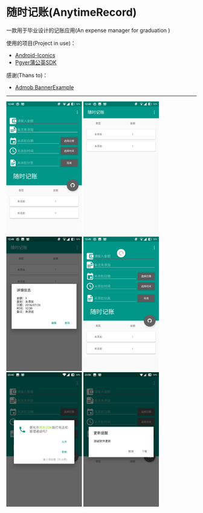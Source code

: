 # 随时记账(AnytimeRecord) 
一款用于毕业设计的记账应用(An expense manager for graduation  )


使用的项目(Project in use)：
* [Android-Iconics](https://github.com/mikepenz/Android-Iconics)
* [Pgyer蒲公英SDK](https://www.pgyer.com/sdk)

感谢(Thans to)：
* [Admob BannerExample](https://github.com/googleads/googleads-mobile-android-examples/tree/master/admob/BannerExample)
---

<img src="./Pics/1.png" width="200" />
<img src="./Pics/2.png" width="200" />
<img src="./Pics/3.png" width="200" />
<img src="./Pics/4.png" width="200" />
<img src="./Pics/5.png" width="200" />
<img src="./Pics/6.png" width="200" />